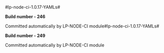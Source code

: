 #lp-node-ci-1.0.17-YAMLs#

**Build number - 246**

 Committed automatically by LP-NODE-CI module#lp-node-ci-1.0.17-YAMLs#

**Build number - 249**

 Committed automatically by LP-NODE-CI module